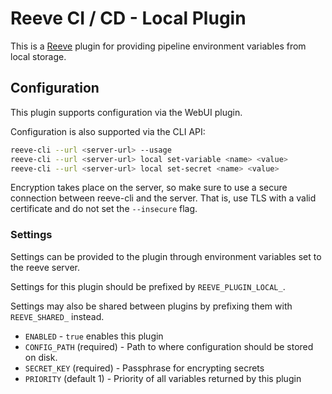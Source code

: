 # Reeve CI / CD - Local Plugin

This is a [Reeve](https://github.com/reeveci/reeve) plugin for providing pipeline environment variables from local storage.

## Configuration

This plugin supports configuration via the WebUI plugin.

Configuration is also supported via the CLI API:

```sh
reeve-cli --url <server-url> --usage
reeve-cli --url <server-url> local set-variable <name> <value>
reeve-cli --url <server-url> local set-secret <name> <value>
```

Encryption takes place on the server, so make sure to use a secure connection between reeve-cli and the server. That is, use TLS with a valid certificate and do not set the `--insecure` flag.

### Settings

Settings can be provided to the plugin through environment variables set to the reeve server.

Settings for this plugin should be prefixed by `REEVE_PLUGIN_LOCAL_`.

Settings may also be shared between plugins by prefixing them with `REEVE_SHARED_` instead.

- `ENABLED` - `true` enables this plugin
- `CONFIG_PATH` (required) - Path to where configuration should be stored on disk.
- `SECRET_KEY` (required) - Passphrase for encrypting secrets
- `PRIORITY` (default 1) - Priority of all variables returned by this plugin
